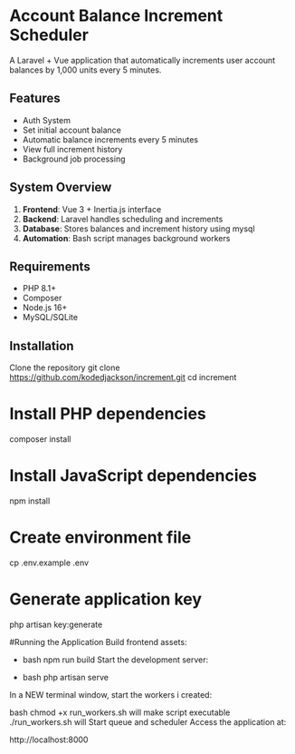 # Account Balance Increment Scheduler

A Laravel + Vue application that automatically increments user account balances by 1,000 units every 5 minutes.

## Features

- Auth System
- Set initial account balance
- Automatic balance increments every 5 minutes
- View full increment history
- Background job processing

## System Overview

1. **Frontend**: Vue 3 + Inertia.js interface
2. **Backend**: Laravel handles scheduling and increments
3. **Database**: Stores balances and increment history using mysql
4. **Automation**: Bash script manages background workers

## Requirements

- PHP 8.1+
- Composer
- Node.js 16+
- MySQL/SQLite

## Installation

Clone the repository
git clone https://github.com/kodedjackson/increment.git
cd increment

# Install PHP dependencies
composer install

# Install JavaScript dependencies
npm install

# Create environment file
cp .env.example .env

# Generate application key
php artisan key:generate

#Running the Application
Build frontend assets:

- bash
npm run build
Start the development server:

- bash
php artisan serve

In a NEW terminal window, start the workers i created:

bash
chmod +x run_workers.sh  will make script executable
./run_workers.sh         will Start queue and scheduler
Access the application at:

http://localhost:8000

